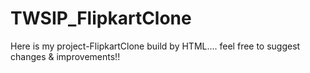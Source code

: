 # TWSIP_FlipkartClone

Here is my project-FlipkartClone build by HTML....
feel free to suggest changes & improvements!!
